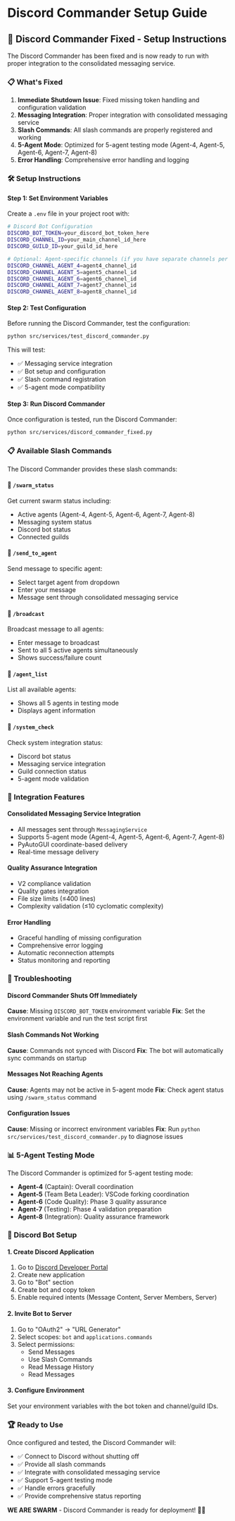 # Discord Commander Setup Guide

## 🚀 Discord Commander Fixed - Setup Instructions

The Discord Commander has been fixed and is now ready to run with proper integration to the consolidated messaging service.

### 📋 What's Fixed

1. **Immediate Shutdown Issue**: Fixed missing token handling and configuration validation
2. **Messaging Integration**: Proper integration with consolidated messaging service
3. **Slash Commands**: All slash commands are properly registered and working
4. **5-Agent Mode**: Optimized for 5-agent testing mode (Agent-4, Agent-5, Agent-6, Agent-7, Agent-8)
5. **Error Handling**: Comprehensive error handling and logging

### 🛠️ Setup Instructions

#### Step 1: Set Environment Variables

Create a `.env` file in your project root with:

```bash
# Discord Bot Configuration
DISCORD_BOT_TOKEN=your_discord_bot_token_here
DISCORD_CHANNEL_ID=your_main_channel_id_here
DISCORD_GUILD_ID=your_guild_id_here

# Optional: Agent-specific channels (if you have separate channels per agent)
DISCORD_CHANNEL_AGENT_4=agent4_channel_id
DISCORD_CHANNEL_AGENT_5=agent5_channel_id
DISCORD_CHANNEL_AGENT_6=agent6_channel_id
DISCORD_CHANNEL_AGENT_7=agent7_channel_id
DISCORD_CHANNEL_AGENT_8=agent8_channel_id
```

#### Step 2: Test Configuration

Before running the Discord Commander, test the configuration:

```bash
python src/services/test_discord_commander.py
```

This will test:
- ✅ Messaging service integration
- ✅ Bot setup and configuration
- ✅ Slash command registration
- ✅ 5-agent mode compatibility

#### Step 3: Run Discord Commander

Once configuration is tested, run the Discord Commander:

```bash
python src/services/discord_commander_fixed.py
```

### 📋 Available Slash Commands

The Discord Commander provides these slash commands:

#### 🤖 `/swarm_status`
Get current swarm status including:
- Active agents (Agent-4, Agent-5, Agent-6, Agent-7, Agent-8)
- Messaging system status
- Discord bot status
- Connected guilds

#### 📨 `/send_to_agent`
Send message to specific agent:
- Select target agent from dropdown
- Enter your message
- Message sent through consolidated messaging service

#### 📡 `/broadcast`
Broadcast message to all agents:
- Enter message to broadcast
- Sent to all 5 active agents simultaneously
- Shows success/failure count

#### 🤖 `/agent_list`
List all available agents:
- Shows all 5 agents in testing mode
- Displays agent information

#### 🔧 `/system_check`
Check system integration status:
- Discord bot status
- Messaging service integration
- Guild connection status
- 5-agent mode validation

### 🔗 Integration Features

#### Consolidated Messaging Service Integration
- All messages sent through `MessagingService`
- Supports 5-agent mode (Agent-4, Agent-5, Agent-6, Agent-7, Agent-8)
- PyAutoGUI coordinate-based delivery
- Real-time message delivery

#### Quality Assurance Integration
- V2 compliance validation
- Quality gates integration
- File size limits (≤400 lines)
- Complexity validation (≤10 cyclomatic complexity)

#### Error Handling
- Graceful handling of missing configuration
- Comprehensive error logging
- Automatic reconnection attempts
- Status monitoring and reporting

### 🚨 Troubleshooting

#### Discord Commander Shuts Off Immediately
**Cause**: Missing `DISCORD_BOT_TOKEN` environment variable
**Fix**: Set the environment variable and run the test script first

#### Slash Commands Not Working
**Cause**: Commands not synced with Discord
**Fix**: The bot will automatically sync commands on startup

#### Messages Not Reaching Agents
**Cause**: Agents may not be active in 5-agent mode
**Fix**: Check agent status using `/swarm_status` command

#### Configuration Issues
**Cause**: Missing or incorrect environment variables
**Fix**: Run `python src/services/test_discord_commander.py` to diagnose issues

### 📊 5-Agent Testing Mode

The Discord Commander is optimized for 5-agent testing mode:

- **Agent-4** (Captain): Overall coordination
- **Agent-5** (Team Beta Leader): VSCode forking coordination
- **Agent-6** (Code Quality): Phase 3 quality assurance
- **Agent-7** (Testing): Phase 4 validation preparation
- **Agent-8** (Integration): Quality assurance framework

### 🎯 Discord Bot Setup

#### 1. Create Discord Application
1. Go to [Discord Developer Portal](https://discord.com/developers/applications)
2. Create new application
3. Go to "Bot" section
4. Create bot and copy token
5. Enable required intents (Message Content, Server Members, Server)

#### 2. Invite Bot to Server
1. Go to "OAuth2" → "URL Generator"
2. Select scopes: `bot` and `applications.commands`
3. Select permissions:
   - Send Messages
   - Use Slash Commands
   - Read Message History
   - Read Messages

#### 3. Configure Environment
Set your environment variables with the bot token and channel/guild IDs.

### 🏆 Ready to Use

Once configured and tested, the Discord Commander will:
- ✅ Connect to Discord without shutting off
- ✅ Provide all slash commands
- ✅ Integrate with consolidated messaging service
- ✅ Support 5-agent testing mode
- ✅ Handle errors gracefully
- ✅ Provide comprehensive status reporting

**WE ARE SWARM** - Discord Commander is ready for deployment! 🐝🚀
